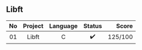 ## Libft
| No |                                     Project                                     | Language | Status | Score |
|:--:|:---------------------------------------------------------------:|:--------:|:------:|-----------:|
| 01 | Libft |   C  |    ✔️   |    125/100 |
